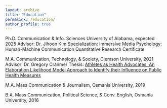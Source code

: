 ```yaml
---
layout: archive
title: "Education"
permalink: /education/
author_profile: true
---
```




Ph.D.  Communication & Info. Sciences
University of Alabama, expected 2025
Advisor: Dr. Jihoon Kim
Specialization: Immersive Media Psychology; Human-Machine Communication
Quantitative Research Certificate

M.A.   Communication, Technology, & Society, Clemson University, 2021
Advisor: Dr. Gregory Cranmer
Thesis: [Athletes as Health Advocates: An Elaboration Likelihood Model Approach to Identify their Influence on Public Health Measures](https://www.proquest.com/docview/2543770944?fromopenview=true&pq-origsite=gscholar)

M.A.   Mass Communication & Journalism, Osmania University, 2019

B.A.    Mass Communication, Political Science, & Conv. English, Osmania University, 2016

